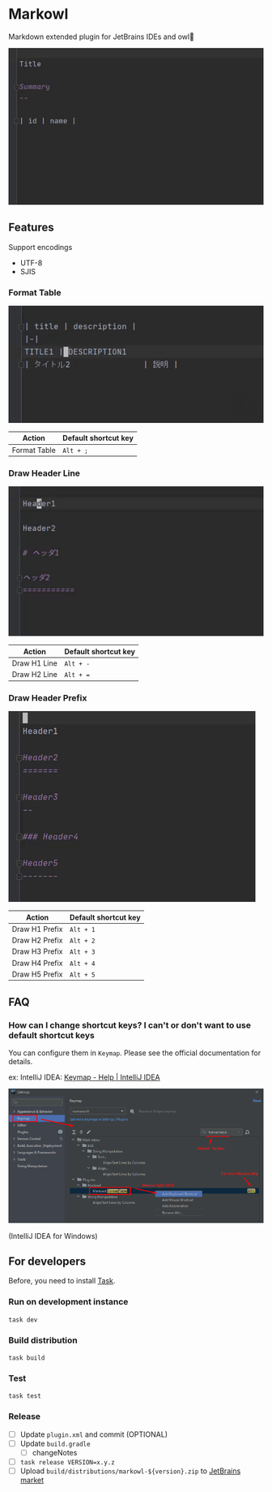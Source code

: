 Markowl
=======

Markdown extended plugin for JetBrains IDEs and owl🦉

![](docs/images/demo.gif)


Features
--------

Support encodings

* UTF-8
* SJIS


### Format Table

![](docs/images/format-table.gif)

| Action         | Default shortcut key |
| -------------- | -------------------- |
| Format Table   | `Alt + ;`            |


### Draw Header Line

![](docs/images/draw-header-line.gif)

| Action       | Default shortcut key |
| ------------ | -------------------- |
| Draw H1 Line | `Alt + -`            |
| Draw H2 Line | `Alt + =`            |


### Draw Header Prefix

![](docs/images/draw-header-prefix.gif)

| Action         | Default shortcut key |
| -------------- | -------------------- |
| Draw H1 Prefix | `Alt + 1`            |
| Draw H2 Prefix | `Alt + 2`            |
| Draw H3 Prefix | `Alt + 3`            |
| Draw H4 Prefix | `Alt + 4`            |
| Draw H5 Prefix | `Alt + 5`            |


FAQ
---

### How can I change shortcut keys? I can't or don't want to use default shortcut keys

You can configure them in `Keymap`. Please see the official documentation for details.

ex: IntelliJ IDEA: [Keymap \- Help \| IntelliJ IDEA](https://www.jetbrains.com/help/idea/settings-keymap.html)

![](docs/images/keymap.png)

(IntelliJ IDEA for Windows)


For developers
--------------

Before, you need to install [Task].

### Run on development instance

```console
task dev
```

### Build distribution

```console
task build
```

### Test

```console
task test
```

### Release

- [ ] Update `plugin.xml` and commit (OPTIONAL)
- [ ] Update `build.gradle`
    - [ ] changeNotes
- [ ] `task release VERSION=x.y.z`
- [ ] Upload `build/distributions/markowl-${version}.zip` to [JetBrains market]

[JetBrains market]: https://plugins.jetbrains.com/plugin/14116-markowl
[task]: https://github.com/go-task/task
